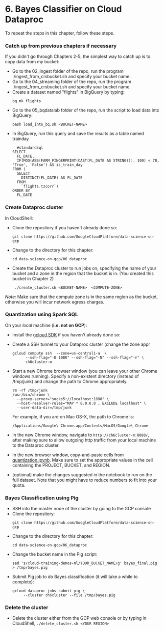 # 6. Bayes Classifier on Cloud Dataproc

To repeat the steps in this chapter, follow these steps.

### Catch up from previous chapters if necessary
If you didn't go through Chapters 2-5, the simplest way to catch up is to copy data from my bucket:
* Go to the 02_ingest folder of the repo, run the program ./ingest_from_crsbucket.sh and specify your bucket name.
* Go to the 04_streaming folder of the repo, run the program ./ingest_from_crsbucket.sh and specify your bucket name.
* Create a dataset named "flights" in BigQuery by typing:
	```
	bq mk flights
	```
* Go to the 05_bqdatalab folder of the repo, run the script to load data into BigQuery:
	```
	bash load_into_bq.sh <BUCKET-NAME>
	```
* In BigQuery, run this query and save the results as a table named trainday
	```
	  #standardsql
	SELECT
	  FL_DATE,
	  IF(MOD(ABS(FARM_FINGERPRINT(CAST(FL_DATE AS STRING))), 100) < 70, 'True', 'False') AS is_train_day
	FROM (
	  SELECT
	    DISTINCT(FL_DATE) AS FL_DATE
	  FROM
	    `flights.tzcorr`)
	ORDER BY
	  FL_DATE
	```

### Create Dataproc cluster
In CloudShell:
* Clone the repository if you haven't already done so:
    ```
    git clone https://github.com/GoogleCloudPlatform/data-science-on-gcp
    ```
* Change to the directory for this chapter:
    ```
    cd data-science-on-gcp/06_dataproc
    ```
* Create the Dataproc cluster to run jobs on, specifying the name of your bucket and a 
  zone in the region that the bucket is in. (You created this bucket in Chapter 2)
   ```
    ./create_cluster.sh <BUCKET-NAME>  <COMPUTE-ZONE>
    ```
*Note:* Make sure that the compute zone is in the same region as the bucket, otherwise you will incur network egress charges.

### Quantization using Spark SQL
On your <em>local</em> machine (<b>i.e. not on GCP</b>):
* Install the <a href="https://cloud.google.com/sdk/downloads">gcloud SDK</a> if you haven't already done so:
* Create a SSH tunnel to your Dataproc cluster (change the zone appr
    ```
    gcloud compute ssh  --zone=us-central1-a  \
          --ssh-flag="-D 1080" --ssh-flag="-N" --ssh-flag="-n" \
          ch6cluster-m
    ```
* Start a new Chrome browser window (you can leave your other Chrome windows running).
  Specify a non-existent directory (instead of /tmp/junk) and change the path to Chrome
  appropriately.
    ```
    rm -rf /tmp/junk
    /usr/bin/chrome \
      --proxy-server="socks5://localhost:1080" \
      --host-resolver-rules="MAP * 0.0.0.0 , EXCLUDE localhost" \
      --user-data-dir=/tmp/junk
    ```
    For example, if you are on Mac OS-X, the path to Chrome is:
    ```
    /Applications/Google\ Chrome.app/Contents/MacOS/Google\ Chrome 
    ```
* In the new Chrome window, navigate to ```http://ch6cluster-m:8080/```, after making sure to allow
  outgoing http traffic from your local machine to the Dataproc cluster.

* In the new browser window, copy-and-paste cells from <a href="quantization.ipynb">quantization.ipynb</a>.
  Make sure to set the appropriate values in the cell containing the PROJECT, BUCKET, and REGION.
 
* [optional] make the changes suggested in the notebook to run on the full dataset.  Note that you might have to
  reduce numbers to fit into your quota.
  
### Bayes Classification using Pig
* SSH into the master node of the cluster by going to the GCP console
* Clone the repository:
    ```
    git clone https://github.com/GoogleCloudPlatform/data-science-on-gcp
    ```
* Change to the directory for this chapter:
    ```
    cd data-science-on-gcp/06_dataproc
    ```
* Change the bucket name in the Pig script:
    ```
    sed 's/cloud-training-demos-ml/YOUR_BUCKET_NAME/g' bayes_final.pig > /tmp/bayes.pig
    ```
* Submit Pig job to do Bayes classification (it will take a while to complete):
    ```
    gcloud dataproc jobs submit pig \
         --cluster ch6cluster --file /tmp/bayes.pig
    ```

### Delete the cluster
* Delete the cluster either from the GCP web console or by typing in CloudShell, ```./delete_cluster.sh <YOUR REGION>```
 
